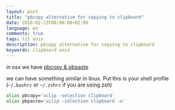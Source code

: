 ```yaml
---
layout: post
title: "pbcopy alternative for copying to clipboard"
date: 2016-02-13T00:00:00+02:00
language: en
comments: true
tags: til unix
description: pbcopy alternative for copying to clipboard
keywords: clipboard unix
---
```


in osx we have [pbcopy & pbpaste](https://github.com/yulrizka/til/blob/master/osx/pipe%20output%20to%20clipboard%20with%20pbcopy%20and%20pbpaste.md)

we can have something similar in linux. Put this is your shell profile (`~/.bashrc` or `~/.zshrc` if you are using zsh)

```bash
alias pbcopy='xclip -selection clipboard'
alias pbpaste='xclip -selection clipboard -o'
```
